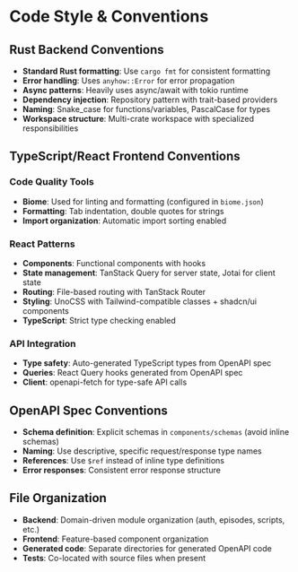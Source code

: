 # Code Style & Conventions

## Rust Backend Conventions
- **Standard Rust formatting**: Use `cargo fmt` for consistent formatting
- **Error handling**: Uses `anyhow::Error` for error propagation
- **Async patterns**: Heavily uses async/await with tokio runtime
- **Dependency injection**: Repository pattern with trait-based providers
- **Naming**: Snake_case for functions/variables, PascalCase for types
- **Workspace structure**: Multi-crate workspace with specialized responsibilities

## TypeScript/React Frontend Conventions

### Code Quality Tools
- **Biome**: Used for linting and formatting (configured in `biome.json`)
- **Formatting**: Tab indentation, double quotes for strings
- **Import organization**: Automatic import sorting enabled

### React Patterns
- **Components**: Functional components with hooks
- **State management**: TanStack Query for server state, Jotai for client state
- **Routing**: File-based routing with TanStack Router
- **Styling**: UnoCSS with Tailwind-compatible classes + shadcn/ui components
- **TypeScript**: Strict type checking enabled

### API Integration
- **Type safety**: Auto-generated TypeScript types from OpenAPI spec
- **Queries**: React Query hooks generated from OpenAPI spec
- **Client**: openapi-fetch for type-safe API calls

## OpenAPI Spec Conventions
- **Schema definition**: Explicit schemas in `components/schemas` (avoid inline schemas)
- **Naming**: Use descriptive, specific request/response type names
- **References**: Use `$ref` instead of inline type definitions
- **Error responses**: Consistent error response structure

## File Organization
- **Backend**: Domain-driven module organization (auth, episodes, scripts, etc.)
- **Frontend**: Feature-based component organization
- **Generated code**: Separate directories for generated OpenAPI code
- **Tests**: Co-located with source files when present